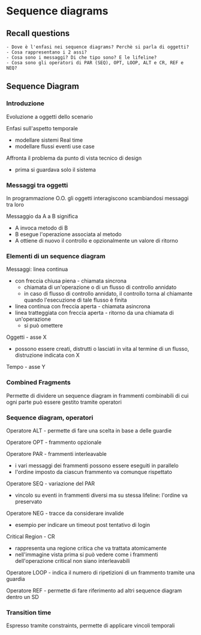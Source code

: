 # Sequence diagrams
## Recall questions
    - Dove è l'enfasi nei sequence diagrams? Perchè si parla di oggetti?
    - Cosa rappresentano i 2 assi?
    - Cosa sono i messaggi? Di che tipo sono? E le lifeline?
    - Cosa sono gli operatori di PAR (SEQ), OPT, LOOP, ALT e CR, REF e NEQ?
## Sequence Diagram
### Introduzione
Evoluzione a oggetti dello scenario 

Enfasi sull'aspetto temporale
- modellare sistemi Real time
- modellare flussi eventi use case 

Affronta il problema da punto di vista tecnico di design
- prima si guardava solo il sistema

### Messaggi tra oggetti
In programmazione O.O. gli oggetti interagiscono scambiandosi messaggi tra loro
  
Messaggio da A a B significa
  - A invoca metodo di B
  - B esegue l'operazione associata al metodo
  - A ottiene di nuovo il controllo e opzionalmente un valore di ritorno

### Elementi di un sequence diagram

Messaggi: linea continua 
- con freccia chiusa piena - chiamata sincrona
  - chiamata di un'operazione o di un flusso di controllo annidato 
  - in caso di flusso di controllo annidato, il controllo torna al chiamante quando l'esecuzione di tale flusso è finita
- linea continua con freccia aperta - chiamata asincrona
- linea tratteggiata con freccia aperta - ritorno da una chiamata di un'operazione
    - si può omettere

  
Oggetti - asse X
  - possono essere creati, distrutti o lasciati in vita al termine di un flusso,  distruzione indicata con X

Tempo - asse Y
  
### Combined Fragments
Permette di dividere un sequence diagram in frammenti combinabili di cui ogni parte può essere gestito tramite operatori

### Sequence diagram, operatori

Operatore ALT - permette di fare una scelta in base a delle guardie

Operatore OPT - frammento opzionale

Operatore PAR - frammenti interleavable
- i vari messaggi dei frammenti possono essere eseguiti in parallelo
- l'ordine imposto da ciascun frammento va comunque rispettato

Operatore SEQ - variazione del PAR
- vincolo su eventi in frammenti diversi ma su stessa lifeline: l'ordine va preservato
  
Operatore NEG - tracce da considerare invalide
- esempio per indicare un timeout post tentativo di login
  
Critical Region - CR
- rappresenta una regione critica che va trattata atomicamente
- nell'immagine vista prima si può vedere come i frammenti dell'operazione critical non siano interleavabili
  
Operatore LOOP - indica il numero di ripetizioni di un frammento tramite una guardia
 
Operatore REF - permette di fare riferimento ad altri sequence diagram dentro un SD
  
### Transition time
Espresso tramite constraints, permette di applicare vincoli temporali
